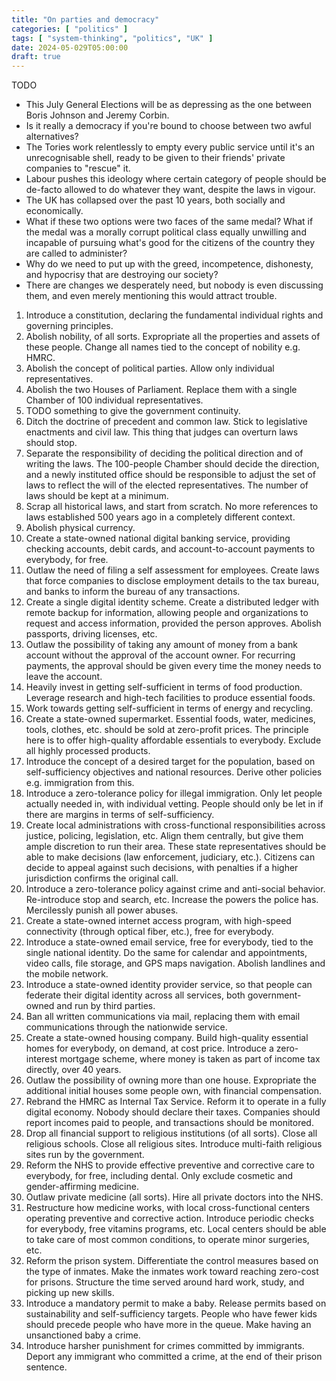 ```yaml
---
title: "On parties and democracy"
categories: [ "politics" ]
tags: [ "system-thinking", "politics", "UK" ]
date: 2024-05-029T05:00:00
draft: true
---
```


TODO

- This July General Elections will be as depressing as the one between Boris Johnson and Jeremy Corbin.
- Is it really a democracy if you're bound to choose between two awful alternatives?
- The Tories work relentlessly to empty every public service until it's an unrecognisable shell, ready to be given to their friends' private companies to "rescue" it.
- Labour pushes this ideology where certain category of people should be de-facto allowed to do whatever they want, despite the laws in vigour.
- The UK has collapsed over the past 10 years, both socially and economically.
- What if these two options were two faces of the same medal? What if the medal was a morally corrupt political class equally unwilling and incapable of pursuing what's good for the citizens of the country they are called to administer?
- Why do we need to put up with the greed, incompetence, dishonesty, and hypocrisy that are destroying our society?
- There are changes we desperately need, but nobody is even discussing them, and even merely mentioning this would attract trouble.

1. Introduce a constitution, declaring the fundamental individual rights and governing principles.
2. Abolish nobility, of all sorts. Expropriate all the properties and assets of these people. Change all names tied to the concept of nobility e.g. HMRC.
3. Abolish the concept of political parties. Allow only individual representatives.
4. Abolish the two Houses of Parliament. Replace them with a single Chamber of 100 individual representatives.
5. TODO something to give the government continuity.
6. Ditch the doctrine of precedent and common law. Stick to legislative enactments and civil law. This thing that judges can overturn laws should stop.
7. Separate the responsibility of deciding the political direction and of writing the laws. The 100-people Chamber should decide the direction, and a newly instituted office should be responsible to adjust the set of laws to reflect the will of the elected representatives. The number of laws should be kept at a minimum.
8. Scrap all historical laws, and start from scratch. No more references to laws established 500 years ago in a completely different context.
9. Abolish physical currency.
10. Create a state-owned national digital banking service, providing checking accounts, debit cards, and account-to-account payments to everybody, for free.
11. Outlaw the need of filing a self assessment for employees. Create laws that force companies to disclose employment details to the tax bureau, and banks to inform the bureau of any transactions.
12. Create a single digital identity scheme. Create a distributed ledger with remote backup for information, allowing people and organizations to request and access information, provided the person approves. Abolish passports, driving licenses, etc.
13. Outlaw the possibility of taking any amount of money from a bank account without the approval of the account owner. For recurring payments, the approval should be given every time the money needs to leave the account.
14. Heavily invest in getting self-sufficient in terms of food production. Leverage research and high-tech facilities to produce essential foods.
15. Work towards getting self-sufficient in terms of energy and recycling.
16. Create a state-owned supermarket. Essential foods, water, medicines, tools, clothes, etc. should be sold at zero-profit prices. The principle here is to offer high-quality affordable essentials to everybody. Exclude all highly processed products.
17. Introduce the concept of a desired target for the population, based on self-sufficiency objectives and national resources. Derive other policies e.g. immigration from this.
18. Introduce a zero-tolerance policy for illegal immigration. Only let people actually needed in, with individual vetting. People should only be let in if there are margins in terms of self-sufficiency.
19. Create local administrations with cross-functional responsibilities across justice, policing, legislation, etc. Align them centrally, but give them ample discretion to run their area. These state representatives should be able to make decisions (law enforcement, judiciary, etc.). Citizens can decide to appeal against such decisions, with penalties if a higher jurisdiction confirms the original call.
20. Introduce a zero-tolerance policy against crime and anti-social behavior. Re-introduce stop and search, etc. Increase the powers the police has. Mercilessly punish all power abuses.
21. Create a state-owned internet access program, with high-speed connectivity (through optical fiber, etc.), free for everybody.
22. Introduce a state-owned email service, free for everybody, tied to the single national identity. Do the same for calendar and appointments, video calls, file storage, and GPS maps navigation. Abolish landlines and the mobile network.
23. Introduce a state-owned identity provider service, so that people can federate their digital identity across all services, both government-owned and run by third parties.
24. Ban all written communications via mail, replacing them with email communications through the nationwide service.
25. Create a state-owned housing company. Build high-quality essential homes for everybody, on demand, at cost price. Introduce a zero-interest mortgage scheme, where money is taken as part of income tax directly, over 40 years.
26. Outlaw the possibility of owning more than one house. Expropriate the additional initial houses some people own, with financial compensation.
27. Rebrand the HMRC as Internal Tax Service. Reform it to operate in a fully digital economy. Nobody should declare their taxes. Companies should report incomes paid to people, and transactions should be monitored.
28. Drop all financial support to religious institutions (of all sorts). Close all religious schools. Close all religious sites. Introduce multi-faith religious sites run by the government.
29. Reform the NHS to provide effective preventive and corrective care to everybody, for free, including dental. Only exclude cosmetic and gender-affirming medicine.
30. Outlaw private medicine (all sorts). Hire all private doctors into the NHS.
31. Restructure how medicine works, with local cross-functional centers operating preventive and corrective action. Introduce periodic checks for everybody, free vitamins programs, etc. Local centers should be able to take care of most common conditions, to operate minor surgeries, etc.
32. Reform the prison system. Differentiate the control measures based on the type of inmates. Make the inmates work toward reaching zero-cost for prisons. Structure the time served around hard work, study, and picking up new skills.
33. Introduce a mandatory permit to make a baby. Release permits based on sustainability and self-sufficiency targets. People who have fewer kids should precede people who have more in the queue. Make having an unsanctioned baby a crime.
34. Introduce harsher punishment for crimes committed by immigrants. Deport any immigrant who committed a crime, at the end of their prison sentence.